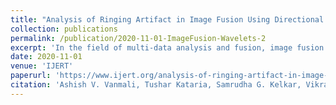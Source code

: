```yaml
---
title: "Analysis of Ringing Artifact in Image Fusion Using Directional Wavelet Transforms"
collection: publications
permalink: /publication/2020-11-01-ImageFusion-Wavelets-2
excerpt: 'In the field of multi-data analysis and fusion, image fusion plays a vital role for many applications. With inventions of new sensors, the demand of high quality image fusion algorithms has seen tremendous growth. Wavelet based fusion is a popular choice for many image fusion algorithms, because of its ability to decouple different features of information. However, it suffers from ringing artifacts generated in the output. This paper presents an analysis of ringing artifacts in application of image fusion using directional wavelets (curvelets, contourlets, non-subsampled contourlets etc.). We compare the performance of various fusion rules for directional wavelets available in literature. The experimental results suggest that the ringing artifacts are present in all types of wavelets with the extent of artifact varying with type of the wavelet, fusion rule used and levels of decomposition.'
date: 2020-11-01
venue: 'IJERT'
paperurl: 'https://www.ijert.org/analysis-of-ringing-artifact-in-image-fusion-using-directional-wavelet-transforms'
citation: 'Ashish V. Vanmali, Tushar Kataria, Samrudha G. Kelkar, Vikram M. Gadre, “Analysis of Ringing Artifact In Image Fusion Using Directional Wavelet Transforms, ” in Proceedings of Vidyavardhini’s National Conference 2020 (Technical Advancements for Social Upliftments), International Journal of Engineering Research & Technology (IJERT), Vol. 9, Issue 3, Feb 2021, pp. 495-502, ISSN: 2278-0181. '
---
```

